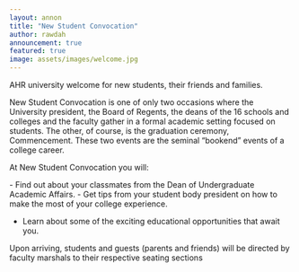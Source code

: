 ```yaml
---
layout: annon
title: "New Student Convocation"
author: rawdah
announcement: true
featured: true
image: assets/images/welcome.jpg
---
```

<p> AHR university welcome for new students, their friends and families.</p>
<p>New Student Convocation is one of only two occasions where the University president, the Board of Regents, the deans of the 16 schools and colleges and the faculty gather in a formal academic setting focused on students. The other, of course, is the graduation ceremony, Commencement. These two events are the seminal “bookend” events of a college career.</p>
<p> At New Student Convocation you will:</p>
- Find out about your classmates from the Dean of Undergraduate Academic Affairs.
- Get tips from your student body president on how to make the most of your college experience.

- Learn about some of the exciting educational opportunities that await you.
<p>Upon arriving, students and guests (parents and friends) will be directed by faculty marshals to their respective seating sections</p>
